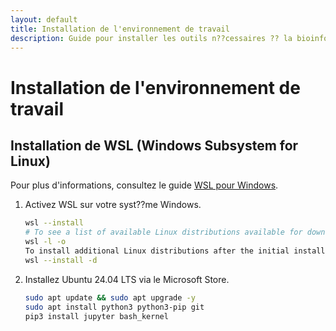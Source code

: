 ```yaml
---
layout: default
title: Installation de l'environnement de travail
description: Guide pour installer les outils n??cessaires ?? la bioinformatique.
---
```


# Installation de l'environnement de travail

## Installation de WSL (Windows Subsystem for Linux)
Pour plus d'informations, consultez le guide [WSL pour Windows](https://learn.microsoft.com/en-us/windows/wsl/).

1. Activez WSL sur votre syst??me Windows.
   ```bash
   wsl --install
   # To see a list of available Linux distributions available for download through the online
   wsl -l -o
   To install additional Linux distributions after the initial install,you may also use the command:
   wsl --install -d
   ``` 
2. Installez Ubuntu 24.04 LTS via le Microsoft Store.

   ```bash
   sudo apt update && sudo apt upgrade -y
   sudo apt install python3 python3-pip git
   pip3 install jupyter bash_kernel
   ```

